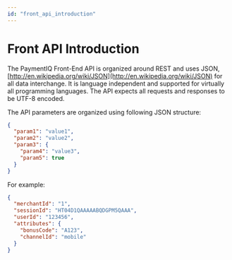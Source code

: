 ```yaml
---
id: "front_api_introduction"
---
```


# Front API Introduction

The PaymentIQ Front-End API is organized around REST and uses JSON, [http://en.wikipedia.org/wiki/JSON](http://en.wikipedia.org/wiki/JSON) for all data interchange. It is language independent and supported for virtually all programming languages. The API expects all requests and responses to be UTF-8 encoded.

The API parameters are organized using following JSON structure:

```json
{
  "param1": "value1",
  "param2": "value2",
  "param3": {
    "param4": "value3",
    "param5": true
  }
}
```

For example:

```json
{
  "merchantId": "1",
  "sessionId": "HT04D1QAAAAABQDGPM5QAAA",
  "userId": "123456",
  "attributes": {
    "bonusCode": "A123",
    "channelId": "mobile"
  }
}
```
